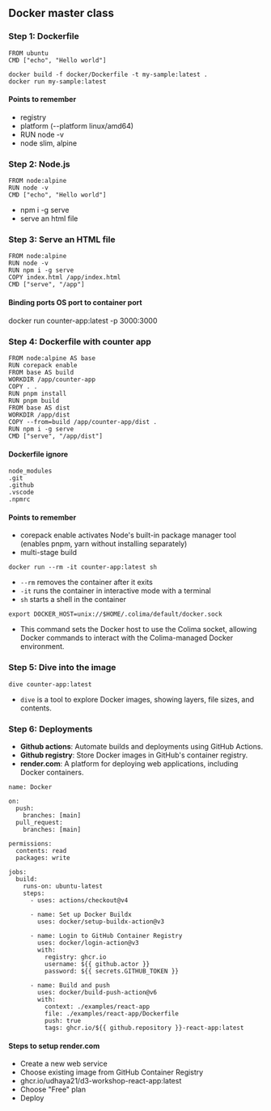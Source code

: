 ## Docker master class

### Step 1: Dockerfile

```
FROM ubuntu
CMD ["echo", "Hello world"]
```

```
docker build -f docker/Dockerfile -t my-sample:latest .
docker run my-sample:latest
```

#### Points to remember

- registry
- platform (--platform linux/amd64)
- RUN node -v
- node slim, alpine

### Step 2: Node.js

```
FROM node:alpine
RUN node -v
CMD ["echo", "Hello world"]
```

- npm i -g serve
- serve an html file

### Step 3: Serve an HTML file

```
FROM node:alpine
RUN node -v
RUN npm i -g serve
COPY index.html /app/index.html
CMD ["serve", "/app"]
```

#### Binding ports OS port to container port

docker run counter-app:latest -p 3000:3000

### Step 4: Dockerfile with counter app

```
FROM node:alpine AS base
RUN corepack enable
FROM base AS build
WORKDIR /app/counter-app
COPY . .
RUN pnpm install
RUN pnpm build
FROM base AS dist
WORKDIR /app/dist
COPY --from=build /app/counter-app/dist .
RUN npm i -g serve
CMD ["serve", "/app/dist"]
```

#### Dockerfile ignore

```
node_modules
.git
.github
.vscode
.npmrc
```

#### Points to remember

- corepack enable activates Node's built-in package manager tool (enables pnpm, yarn without installing separately)
- multi-stage build

```
docker run --rm -it counter-app:latest sh
```

- `--rm` removes the container after it exits
- `-it` runs the container in interactive mode with a terminal
- `sh` starts a shell in the container

```
export DOCKER_HOST=unix://$HOME/.colima/default/docker.sock
```

- This command sets the Docker host to use the Colima socket, allowing Docker commands to interact with the Colima-managed Docker environment.

### Step 5: Dive into the image

```
dive counter-app:latest
```

- `dive` is a tool to explore Docker images, showing layers, file sizes, and contents.

### Step 6: Deployments

- **Github actions**: Automate builds and deployments using GitHub Actions.
- **Github registry**: Store Docker images in GitHub's container registry.
- **render.com**: A platform for deploying web applications, including Docker containers.

```
name: Docker

on:
  push:
    branches: [main]
  pull_request:
    branches: [main]

permissions:
  contents: read
  packages: write

jobs:
  build:
    runs-on: ubuntu-latest
    steps:
      - uses: actions/checkout@v4

      - name: Set up Docker Buildx
        uses: docker/setup-buildx-action@v3

      - name: Login to GitHub Container Registry
        uses: docker/login-action@v3
        with:
          registry: ghcr.io
          username: ${{ github.actor }}
          password: ${{ secrets.GITHUB_TOKEN }}

      - name: Build and push
        uses: docker/build-push-action@v6
        with:
          context: ./examples/react-app
          file: ./examples/react-app/Dockerfile
          push: true
          tags: ghcr.io/${{ github.repository }}-react-app:latest
```

#### Steps to setup render.com

- Create a new web service
- Choose existing image from GitHub Container Registry
- ghcr.io/udhaya21/d3-workshop-react-app:latest
- Choose "Free" plan
- Deploy

